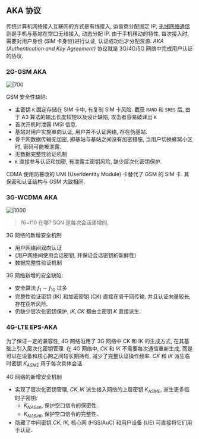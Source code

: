 ## AKA 协议

传统计算机网络接入互联网的方式是有线接入, 运营商分配固定 IP; [无线网络通信](../../../../Information/信号与通信/无线通信技术.md)则是手机与基站在空口无线接入, 动态分配 IP. 由于手机移动的特性, 每次接入时, 需要对用户身份 (SIM 卡身份)进行认证, 认证成功后才分配资源. *AKA (Authentication and Key Agreement)*  协议就是 3G/4G/5G 网络中完成用户认证的协议.

### 2G-GSM AKA

![|700](../../../../attach/无线通信网络_2G-GSM-AKA协议.avif)

GSM 安全性缺陷:
- 主密钥 `K` 固定存储在 SIM 卡中, 有复制 SIM 卡风险. 截获 `RAND` 和 `SRES` 后, 由于 A3 算法的输出长度较短以及设计缺陷, 攻击者容易破译出 `K`
- 首次开机时泄露 IMSI 信息.
- 基站对用户实施单向认证, 用户并不认证网络, 存在伪基站.
- 骨干网数据传输无加密, 即基站与基站之间没有加密措施, 当用户切换蜂窝小区时, 密码可能被泄露.
- 无数据完整性验证机制
- `K` 直接参与认证和加密, 有泄露主密钥风险, 缺少层次化密钥保护. 

CDMA 使用防篡改的 UMI (UserIdentity Module) 卡替代了 GSM 的 SIM 卡. 其保密和认证结构与 GSM 大致相同.

### 3G-WCDMA AKA

![|1000](../../../../attach/无线通信网络_3G_AKA协议.avif)

> f6~f10 在哪? SQN 是每次会话递增的, 

3G 网络的新增安全机制
- 用户网络间双向认证
- (用户网络间使用会话密钥, 并保证会话密钥的新鲜性)
- 数据完整性验证机制

3G 网络新增的安全缺陷:
- 安全算法 $f_{1}\sim f_{10}$ 过多
- 完整性验证密钥 (IK) 和加密密钥 (CK) 直接在骨干网传输, 并且认证向量较长, 存在窃听风险.
- 仍缺少层次化密钥保护, $IK,CK$ 都由主密钥 $K$ 直接派生.

### 4G-LTE EPS-AKA

为了保证一定的兼容性, 4G 网络沿用了 3G 网络中 CK 和 IK 的生成方式, 在其基础上引入层次化密钥管理. 在 4G 网络中, $CK$ 和 $IK$ 不需要每次通信重新生成, 而是可以在设备和核心网之间较长期持有, 减少了完整认证操作频率. $CK$ 和 $IK$ 派生临时密钥 $K_{ASME}$ 用于每次具体会话.

4G 网络的新增安全机制
- 实现了层次化密钥管理, $CK,IK$ 派生接入网络的上层密钥 $K_{ASME}$, 派生更多临时子密钥:
	- $K_{NASen}$, 保护空口信令的保密性.
	- $K_{NASint}$, 保护空口信令的完整性.
- 隐藏了中间密钥 $CK$, $IK$, 核心网 (HSS/AuC) 和用户设备 (UE) 可直接将它们用于认证.
